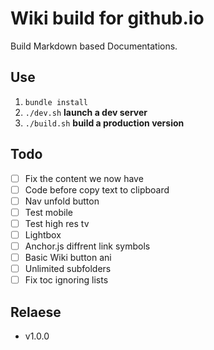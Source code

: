 # Wiki build for github.io

Build Markdown based Documentations.

## Use

1. `bundle install`
2. `./dev.sh` **launch a dev server**
3. `./build.sh` **build a production version**

## Todo

- [ ] Fix the content we now have
- [ ] Code before copy text to clipboard
- [ ] Nav unfold button
- [ ] Test mobile
- [ ] Test high res tv
- [ ] Lightbox
- [ ] Anchor.js diffrent link symbols
- [ ] Basic Wiki button ani
- [ ] Unlimited subfolders
- [ ] Fix toc ignoring lists

## Relaese

- v1.0.0
